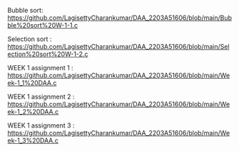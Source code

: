 Bubble sort: https://github.com/LagisettyCharankumar/DAA_2203A51606/blob/main/Bubble%20sort%20W-1-1.c

Selection sort : https://github.com/LagisettyCharankumar/DAA_2203A51606/blob/main/Selection%20sort%20W-1-2.c

WEEK 1 assignment 1 : https://github.com/LagisettyCharankumar/DAA_2203A51606/blob/main/Week-1_1%20DAA.c

WEEK 1 assignment 2 : https://github.com/LagisettyCharankumar/DAA_2203A51606/blob/main/Week-1_2%20DAA.c

WEEK 1 assignment 3 : https://github.com/LagisettyCharankumar/DAA_2203A51606/blob/main/Week-1_3%20DAA.c
